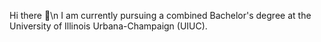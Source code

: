 Hi there 👋\n
I am currently pursuing a combined Bachelor's degree at the University of Illinois Urbana-Champaign (UIUC).

